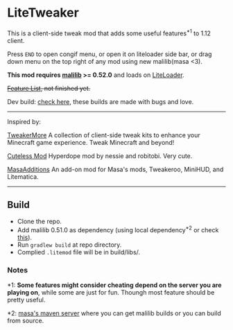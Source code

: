 # LiteTweaker

This is a client-side tweak mod that adds some useful features<sup>*1</sup> to 1.12 client.

Press `END` to open congif menu, or open it on liteloader side bar, or drag down menu on the top right of any mod using new malilib(masa <3).

**This mod requires [malilib](https://github.com/maruohon/malilib) >= 0.52.0** and loads on [LiteLoader](http://www.liteloader.com/).

~~[Feature List](https://github.com/CrazyHPi/LiteTweaker/blob/master/docs/Features.md), not finished yet.~~

Dev build: [check here](https://github.com/CrazyHPi/LiteTweaker/actions), these builds are made with bugs and love.

---

Inspired by:

[TweakerMore](https://github.com/Fallen-Breath/tweakermore) A collection of client-side tweak kits to enhance your Minecraft game experience. Tweak Minecraft and beyond!

[Cuteless Mod](https://github.com/Nessiesson/CutelessMod) Hyperdope mod by nessie and robitobi. Very cute.

[MasaAdditions](https://github.com/hp3721/masaadditions) An add-on mod for Masa's mods, Tweakeroo, MiniHUD, and Litematica.

---

## Build

* Clone the repo.
* Add malilib 0.51.0 as dependency (using local dependency<sup>*2</sup> or check [this](https://discord.com/channels/169369095538606080/913891227802427402/952894138502750259)).
* Run `gradlew build` at repo directory.
* Complied `.litemod` file will be in build/libs/.

### Notes

*1: **Some features might consider cheating depend on the server you are playing on**, while some are just for fun. Thoungh most feature should be pretty useful.

*2: [masa&#39;s maven server](https://masa.dy.fi/maven/fi/dy/masa/malilib/malilib-liteloader-1.12.2/) where you can get malilib builds or you can build from source.
